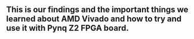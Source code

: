 ## This is our findings and the important things we learned about AMD Vivado and how to try and use it with Pynq Z2 FPGA board.

